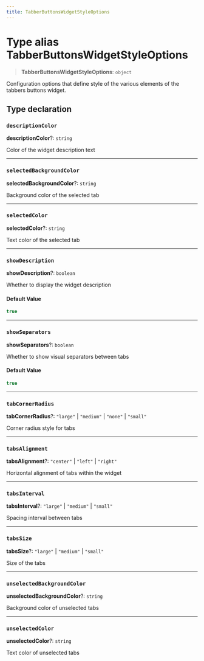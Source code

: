 ```yaml
---
title: TabberButtonsWidgetStyleOptions
---
```


# Type alias TabberButtonsWidgetStyleOptions

> **TabberButtonsWidgetStyleOptions**: `object`

Configuration options that define style of the various elements of the tabbers buttons widget.

## Type declaration

### `descriptionColor`

**descriptionColor**?: `string`

Color of the widget description text

***

### `selectedBackgroundColor`

**selectedBackgroundColor**?: `string`

Background color of the selected tab

***

### `selectedColor`

**selectedColor**?: `string`

Text color of the selected tab

***

### `showDescription`

**showDescription**?: `boolean`

Whether to display the widget description

#### Default Value

```ts
true
```

***

### `showSeparators`

**showSeparators**?: `boolean`

Whether to show visual separators between tabs

#### Default Value

```ts
true
```

***

### `tabCornerRadius`

**tabCornerRadius**?: `"large"` \| `"medium"` \| `"none"` \| `"small"`

Corner radius style for tabs

***

### `tabsAlignment`

**tabsAlignment**?: `"center"` \| `"left"` \| `"right"`

Horizontal alignment of tabs within the widget

***

### `tabsInterval`

**tabsInterval**?: `"large"` \| `"medium"` \| `"small"`

Spacing interval between tabs

***

### `tabsSize`

**tabsSize**?: `"large"` \| `"medium"` \| `"small"`

Size of the tabs

***

### `unselectedBackgroundColor`

**unselectedBackgroundColor**?: `string`

Background color of unselected tabs

***

### `unselectedColor`

**unselectedColor**?: `string`

Text color of unselected tabs
